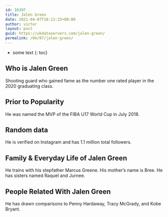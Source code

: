 ```yaml
---
id: 16397
title: Jalen Green
date: 2021-04-07T18:13:33+00:00
author: victor
layout: post
guid: https://ukdataservers.com/jalen-green/
permalink: /04/07/jalen-green/
---
```


* some text
{: toc}


## Who is Jalen Green



Shooting guard who gained fame as the number one rated player in the 2020 graduating class. 

                
                
                
## Prior to Popularity



He was named the MVP of the FIBA U17 World Cup in July 2018. 

                
                
                
## Random data



He is verified on Instagram and has 1.1 million total followers.

                
                
                
## Family & Everyday Life of Jalen Green



He trains with his stepfather Marcus Greene. His mother&#8217;s name is Bree. He has sisters named Raquel and Jurnee.

                
                
                
## People Related With Jalen Green



He has drawn comparisons to Penny Hardaway, Tracy McGrady, and Kobe Bryant.

                
              
            
          
          
          